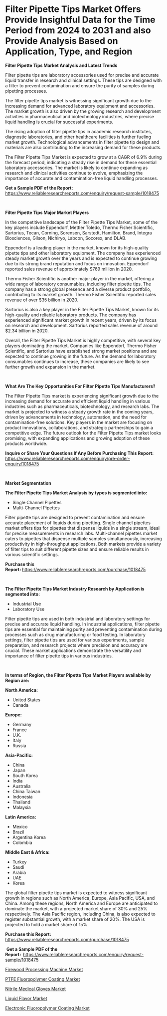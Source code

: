 <p><h1>Filter Pipette Tips Market Offers Provide Insightful Data for the Time Period from 2024 to 2031 and also Provide Analysis Based on Application, Type, and Region</h1></p><p><strong>Filter Pipette Tips Market Analysis and Latest Trends</strong></p>
<p><p>Filter pipette tips are laboratory accessories used for precise and accurate liquid transfer in research and clinical settings. These tips are designed with a filter to prevent contamination and ensure the purity of samples during pipetting processes.</p><p>The filter pipette tips market is witnessing significant growth due to the increasing demand for advanced laboratory equipment and accessories. The market growth is also driven by the growing research and development activities in pharmaceutical and biotechnology industries, where precise liquid handling is crucial for successful experiments.</p><p>The rising adoption of filter pipette tips in academic research institutes, diagnostic laboratories, and other healthcare facilities is further fueling market growth. Technological advancements in filter pipette tip design and materials are also contributing to the increasing demand for these products.</p><p>The Filter Pipette Tips Market is expected to grow at a CAGR of 6.9% during the forecast period, indicating a steady rise in demand for these essential laboratory accessories. The market is likely to continue expanding as research and clinical activities continue to evolve, emphasizing the importance of accurate and contamination-free liquid handling processes.</p></p>
<p><strong>Get a Sample PDF of the Report:&nbsp;</strong> <a href="https://www.reliableresearchreports.com/enquiry/request-sample/1018475">https://www.reliableresearchreports.com/enquiry/request-sample/1018475</a></p>
<p>&nbsp;</p>
<p><strong>Filter Pipette Tips Major Market Players</strong></p>
<p><p>In the competitive landscape of the Filter Pipette Tips Market, some of the key players include Eppendorf, Mettler Toledo, Thermo Fisher Scientific, Sartorius, Tecan, Corning, Sorensen, Sarstedt, Hamilton, Brand, Integra Biosciences, Gilson, Nichiryo, Labcon, Socorex, and DLAB.</p><p>Eppendorf is a leading player in the market, known for its high-quality pipette tips and other laboratory equipment. The company has experienced steady market growth over the years and is expected to continue growing due to its strong brand reputation and focus on innovation. Eppendorf reported sales revenue of approximately $769 million in 2020.</p><p>Thermo Fisher Scientific is another major player in the market, offering a wide range of laboratory consumables, including filter pipette tips. The company has a strong global presence and a diverse product portfolio, contributing to its market growth. Thermo Fisher Scientific reported sales revenue of over $35 billion in 2020.</p><p>Sartorius is also a key player in the Filter Pipette Tips Market, known for its high-quality and reliable laboratory products. The company has experienced significant market growth in recent years, driven by its focus on research and development. Sartorius reported sales revenue of around $2.34 billion in 2020.</p><p>Overall, the Filter Pipette Tips Market is highly competitive, with several key players dominating the market. Companies like Eppendorf, Thermo Fisher Scientific, and Sartorius have established strong market positions and are expected to continue growing in the future. As the demand for laboratory consumables continues to increase, these companies are likely to see further growth and expansion in the market.</p></p>
<p>&nbsp;</p>
<p><strong>What Are The Key Opportunities For Filter Pipette Tips Manufacturers?</strong></p>
<p><p>The Filter Pipette Tips market is experiencing significant growth due to the increasing demand for accurate and efficient liquid handling in various industries such as pharmaceuticals, biotechnology, and research labs. The market is projected to witness a steady growth rate in the coming years, driven by advancements in technology, automation, and the need for contamination-free solutions. Key players in the market are focusing on product innovations, collaborations, and strategic partnerships to gain a competitive edge. The future outlook for the Filter Pipette Tips market looks promising, with expanding applications and growing adoption of these products worldwide.</p></p>
<p><strong>Inquire or Share Your Questions If Any Before Purchasing This Report:</strong> <a href="https://www.reliableresearchreports.com/enquiry/pre-order-enquiry/1018475">https://www.reliableresearchreports.com/enquiry/pre-order-enquiry/1018475</a></p>
<p>&nbsp;</p>
<p><strong>Market Segmentation</strong></p>
<p><strong>The Filter Pipette Tips Market Analysis by types is segmented into:</strong></p>
<p><ul><li>Single Channel Pipettes</li><li>Multi-Channel Pipettes</li></ul></p>
<p><p>Filter pipette tips are designed to prevent contamination and ensure accurate placement of liquids during pipetting. Single channel pipettes market offers tips for pipettes that dispense liquids in a single stream, ideal for precise measurements in research labs. Multi-channel pipettes market caters to pipettes that dispense multiple samples simultaneously, increasing productivity in high-throughput applications. Both markets provide a variety of filter tips to suit different pipette sizes and ensure reliable results in various scientific settings.</p></p>
<p><strong>Purchase this Report:&nbsp;</strong><a href="https://www.reliableresearchreports.com/purchase/1018475">https://www.reliableresearchreports.com/purchase/1018475</a></p>
<p>&nbsp;</p>
<p><strong>The Filter Pipette Tips Market Industry Research by Application is segmented into:</strong></p>
<p><ul><li>Industrial Use</li><li>Laboratory Use</li></ul></p>
<p><p>Filter pipette tips are used in both industrial and laboratory settings for precise and accurate liquid handling. In industrial applications, filter pipette tips are essential for maintaining purity and preventing contamination during processes such as drug manufacturing or food testing. In laboratory settings, filter pipette tips are used for various experiments, sample preparation, and research projects where precision and accuracy are crucial. These market applications demonstrate the versatility and importance of filter pipette tips in various industries.</p></p>
<p>&nbsp;</p>
<p><strong>In terms of Region, the Filter Pipette Tips Market Players available by Region are:</strong></p>
<p>
    <p> <strong> North America: </strong>
        <ul>
            <li>United States</li>
            <li>Canada</li>
        </ul>
        </p> 
    <p> <strong> Europe: </strong>
        <ul>
            <li>Germany</li>
            <li>France</li>
            <li>U.K.</li>
            <li>Italy</li>
            <li>Russia</li>
        </ul>
        </p> 
    <p> <strong> Asia-Pacific: </strong>
        <ul>
            <li>China</li>
            <li>Japan</li>
            <li>South Korea</li>
            <li>India</li>
            <li>Australia</li>
            <li>China Taiwan</li>
            <li>Indonesia</li>
            <li>Thailand</li>
            <li>Malaysia</li>
        </ul>
        </p> 
    <p> <strong> Latin America: </strong>
        <ul>
            <li>Mexico</li>
            <li>Brazil</li>
            <li>Argentina Korea</li>
            <li>Colombia</li>
        </ul>
        </p> 
    <p> <strong> Middle East & Africa: </strong>
        <ul>
            <li>Turkey</li>
            <li>Saudi</li>
            <li>Arabia</li>
            <li>UAE</li>
            <li>Korea</li>
        </ul>
    </p>
    </p>
<p><p>The global filter pipette tips market is expected to witness significant growth in regions such as North America, Europe, Asia Pacific, USA, and China. Among these regions, North America and Europe are anticipated to dominate the market, with a projected market share of 30% and 25% respectively. The Asia Pacific region, including China, is also expected to register substantial growth, with a market share of 20%. The USA is projected to hold a market share of 15%.</p></p>
<p><strong>Purchase this Report: </strong><a href="https://www.reliableresearchreports.com/purchase/1018475">https://www.reliableresearchreports.com/purchase/1018475</a></p>
<p>&nbsp;<strong>Get a Sample PDF of the Report:&nbsp;&nbsp;</strong><a href="https://www.reliableresearchreports.com/enquiry/request-sample/1018475">https://www.reliableresearchreports.com/enquiry/request-sample/1018475</a></p>
<p><strong></strong></p>
<p><p><a href="https://medium.com/@jazminjones30/firewood-processing-machine-market-trends-and-market-analysis-forecasted-for-period-2024-2031-e6b447e0febe">Firewood Processing Machine Market</a></p><p><a href="https://issuu.com/reportprime-2/docs/ptfe-fluoropolymer-coating-market-size-2030.pptx">PTFE Fluoropolymer Coating Market</a></p><p><a href="https://github.com/amae102299/Market-Research-Report-List-3/blob/main/nitrile-medical-gloves-market.md">Nitrile Medical Gloves Market</a></p><p><a href="https://github.com/GroverBarry/Market-Research-Report-List-3/blob/main/liquid-flavor-market.md">Liquid Flavor Market</a></p><p><a href="https://issuu.com/reportprime-2/docs/electronic-fluoropolymer-coating-market-size-2030.">Electronic Fluoropolymer Coating Market</a></p></p>